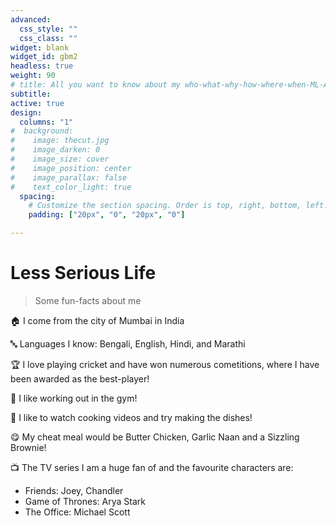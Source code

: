 ```yaml
---
advanced:
  css_style: ""
  css_class: ""
widget: blank
widget_id: gbm2
headless: true
weight: 90
# title: All you want to know about my who-what-why-how-where-when-ML-AI!
subtitle: 
active: true
design:
  columns: "1"
#  background:
#    image: thecut.jpg
#    image_darken: 0
#    image_size: cover
#    image_position: center
#    image_parallax: false
#    text_color_light: true
  spacing:
    # Customize the section spacing. Order is top, right, bottom, left.
    padding: ["20px", "0", "20px", "0"]

---
```



# Less Serious Life

> Some fun-facts about me

:house: I come from the city of Mumbai in India

:abc: Languages I know: Bengali, English, Hindi, and Marathi

:trophy: I love playing cricket and have won numerous cometitions, where I have been awarded as the best-player!

:running: I like working out in the gym!

:fork_and_knife: I like to watch cooking videos and try making the dishes!

:yum: My cheat meal would be Butter Chicken, Garlic Naan and a Sizzling Brownie!

:tv: The TV series I am a huge fan of and the favourite characters are:
* Friends: Joey, Chandler
* Game of Thrones: Arya Stark
* The Office: Michael Scott
